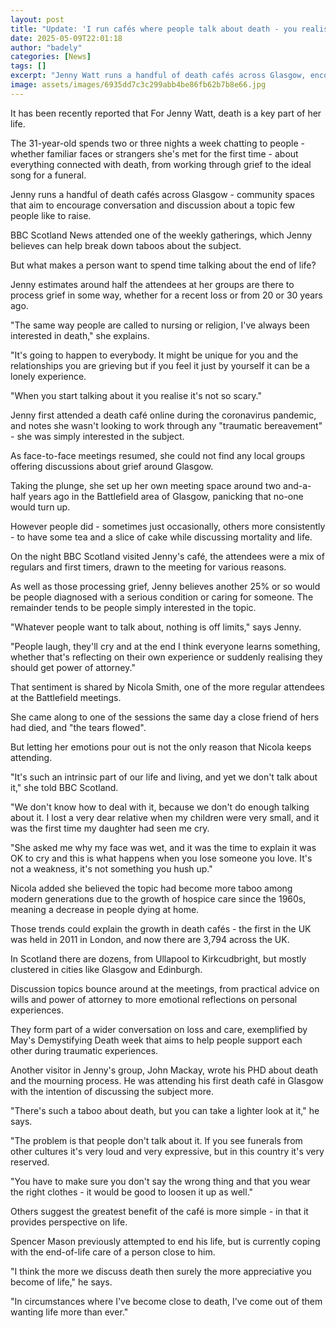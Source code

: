 ```yaml
---
layout: post
title: "Update: 'I run cafés where people talk about death - you realise it's not scary'"
date: 2025-05-09T22:01:18
author: "badely"
categories: [News]
tags: []
excerpt: "Jenny Watt runs a handful of death cafés across Glasgow, encouraging discussion about the topic."
image: assets/images/6935dd7c3c299abb4be86fb62b7b8e66.jpg
---
```


It has been recently reported that For Jenny Watt, death is a key part of her life.

The 31-year-old spends two or three nights a week chatting to people - whether familiar faces or strangers she's met for the first time - about everything connected with death, from working through grief to the ideal song for a funeral.

Jenny runs a handful of death cafés across Glasgow - community spaces that aim to encourage conversation and discussion about a topic few people like to raise.

BBC Scotland News attended one of the weekly gatherings, which Jenny believes  can help break down taboos about the subject.  

But what makes a person want to spend time talking about the end of life?

Jenny estimates around half the attendees at her groups are there to process grief in some way, whether for a recent loss or from 20 or 30 years ago.

"The same way people are called to nursing or religion, I've always been interested in death," she explains.

"It's going to happen to everybody. It might be unique for you and the relationships you are grieving but if you feel it just by yourself it can be a lonely experience. 

"When you start talking about it you realise it's not so scary."

Jenny first attended a death café online during the coronavirus pandemic, and notes she wasn't looking to work through any "traumatic bereavement" -  she was simply interested in the subject.

As face-to-face meetings resumed, she could not find any local groups offering discussions about grief around Glasgow.

Taking the plunge, she set up her own meeting space around two and-a-half years ago in the Battlefield area of Glasgow, panicking that no-one would turn up.

However people did - sometimes just occasionally, others more consistently - to have some tea and a slice of cake while discussing mortality and life.  

On the night BBC Scotland visited Jenny's café, the attendees were a mix of regulars and first timers, drawn to the meeting for various reasons.

As well as those processing grief, Jenny believes another 25% or so would be people diagnosed with a serious condition or caring for someone. The remainder tends to be people simply interested in the topic.

"Whatever people want to talk about, nothing is off limits," says Jenny.

"People laugh, they'll cry and at the end I think everyone learns something, whether that's reflecting on their own experience or suddenly realising they should get power of attorney." 

That sentiment is shared by Nicola Smith, one of the more regular attendees at the Battlefield meetings.

She came along to one of the sessions the same day a close friend of hers had died, and "the tears flowed".

But letting her emotions pour out is not the only reason that Nicola keeps attending.

"It's such an intrinsic part of our life and living, and yet we don't talk about it," she told BBC Scotland.

"We don't know how to deal with it, because we don't do enough talking about it. I lost a very dear relative when my children were very small, and it was the first time my daughter had seen me cry. 

"She asked me why my face was wet, and it was the time to explain it was OK to cry and this is what happens when you lose someone you love. It's not a weakness, it's not something you hush up."

Nicola added she believed the topic had become more taboo among modern generations due to the growth of hospice care since the 1960s, meaning a decrease in people dying at home. 

Those trends could explain the growth in death cafés - the first in the UK was held in 2011 in London, and now there are 3,794 across the UK.

In Scotland there are dozens, from Ullapool to Kirkcudbright, but mostly clustered in cities like Glasgow and Edinburgh.

Discussion topics bounce around at the meetings, from practical advice on wills and power of attorney to more emotional reflections on personal experiences. 

They form part of a wider conversation on loss and care, exemplified by May's Demystifying Death week that aims to help people support each other during traumatic experiences. 

Another visitor in Jenny's group, John Mackay, wrote his PHD about death and the mourning process. He was attending his first death café in Glasgow with the intention of discussing the subject more.

"There's such a taboo about death, but you can take a lighter look at it," he says. 

"The problem is that people don't talk about it. If you see funerals from other cultures it's very loud and very expressive, but in this country it's very reserved. 

"You have to make sure you don't say the wrong thing and that you wear the right clothes - it would be good to loosen it up as well."

Others suggest the greatest benefit of the café is more simple -  in that it provides perspective on life.

Spencer Mason previously attempted to end his life, but is currently coping with the end-of-life care of a person close to him.  

"I think the more we discuss death then surely the more appreciative you become of life," he says.

"In circumstances where I've become close to death, I've come out of them wanting life more than ever."

